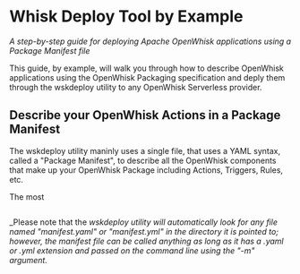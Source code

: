# Whisk Deploy Tool by Example
_A step-by-step guide for deploying Apache OpenWhisk applications using a Package Manifest file_

This guide, by example, will walk you through how to describe OpenWhisk applications using the OpenWhisk Packaging specification and deply them through the wskdeploy utility to any OpenWhisk Serverless provider.  

## Describe your OpenWhisk Actions in a Package Manifest

The wskdeploy utility maninly uses a single file, that uses a YAML syntax, called a "Package Manifest", to describe all the OpenWhisk components that make up your OpenWhisk Package including Actions, Triggers, Rules, etc. 

The most 
```

```

_Please note that the _wskdeploy utility will automatically look for any file named "manifest.yaml" or "manifest.yml" in the directory it is pointed to; however, the manifest file can be called anything as long as it has a .yaml or .yml extension and passed on the command line using the "-m" argument._

